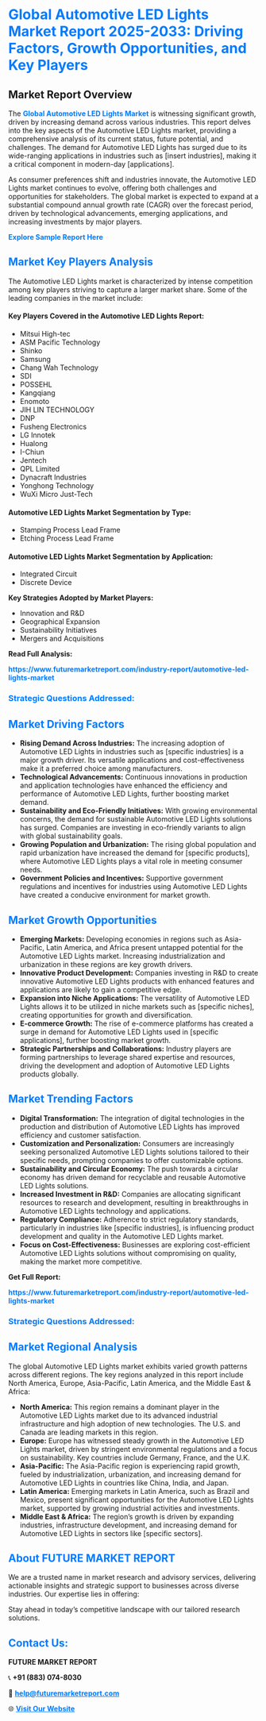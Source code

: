 <h1 style="color: #007BFF;">Global Automotive LED Lights Market Report 2025-2033: Driving Factors, Growth Opportunities, and Key Players</h1>

<section id="overview">
<h2>Market Report Overview</h2>
<p>The <a href="https://www.futuremarketreport.com/industry-report/automotive-led-lights-market" style="color: #007BFF; text-decoration: none;"><strong>Global Automotive LED Lights Market</strong></a> is witnessing significant growth, driven by increasing demand across various industries. This report delves into the key aspects of the Automotive LED Lights market, providing a comprehensive analysis of its current status, future potential, and challenges. The demand for Automotive LED Lights has surged due to its wide-ranging applications in industries such as [insert industries], making it a critical component in modern-day [applications].</p>
<p>As consumer preferences shift and industries innovate, the Automotive LED Lights market continues to evolve, offering both challenges and opportunities for stakeholders. The global market is expected to expand at a substantial compound annual growth rate (CAGR) over the forecast period, driven by technological advancements, emerging applications, and increasing investments by major players.</p>
</section>

<section id="overview">
<p><a href="https://www.futuremarketreport.com/request-sample/reportId=34004" style="color: #007BFF; text-decoration: none;"><strong>Explore Sample Report Here</strong></a></p>
</section>

<section id="key-players">
<h2 style="color: #007BFF;">Market Key Players Analysis</h2>
<p>The Automotive LED Lights market is characterized by intense competition among key players striving to capture a larger market share. Some of the leading companies in the market include:</p>
<h4>Key Players Covered in the Automotive LED Lights Report:</h4>
<ul><li>Mitsui High-tec</li><li>ASM Pacific Technology</li><li>Shinko</li><li>Samsung</li><li>Chang Wah Technology</li><li>SDI</li><li>POSSEHL</li><li>Kangqiang</li><li>Enomoto</li><li>JIH LIN TECHNOLOGY</li><li>DNP</li><li>Fusheng Electronics</li><li>LG Innotek</li><li>Hualong</li><li>I-Chiun</li><li>Jentech</li><li>QPL Limited</li><li>Dynacraft Industries</li><li>Yonghong Technology</li><li>WuXi Micro Just-Tech</li></ul>
<h4>Automotive LED Lights Market Segmentation by Type:</h4>
<ul><li>Stamping Process Lead Frame</li><li>Etching Process Lead Frame</li></ul>

<h4>Automotive LED Lights Market Segmentation by Application:</h4>
<ul><li>Integrated Circuit</li><li>Discrete Device</li></ul>
<p><strong>Key Strategies Adopted by Market Players:</strong></p>
<ul>
<li>Innovation and R&D</li>
<li>Geographical Expansion</li>
<li>Sustainability Initiatives</li>
<li>Mergers and Acquisitions</li>
</ul>
</section>

<section>
<p><strong>Read Full Analysis: </strong></p><a href="https://www.futuremarketreport.com/industry-report/automotive-led-lights-market" style="color: #007BFF; text-decoration: none;"><strong>https://www.futuremarketreport.com/industry-report/automotive-led-lights-market</strong></a>
<h3 style="color: #007BFF;">Strategic Questions Addressed:</h3>
</section>

<section id="driving-factors">
<h2 style="color: #007BFF;">Market Driving Factors</h2>
<ul>
<li><strong>Rising Demand Across Industries:</strong> The increasing adoption of Automotive LED Lights in industries such as [specific industries] is a major growth driver. Its versatile applications and cost-effectiveness make it a preferred choice among manufacturers.</li>
<li><strong>Technological Advancements:</strong> Continuous innovations in production and application technologies have enhanced the efficiency and performance of Automotive LED Lights, further boosting market demand.</li>
<li><strong>Sustainability and Eco-Friendly Initiatives:</strong> With growing environmental concerns, the demand for sustainable Automotive LED Lights solutions has surged. Companies are investing in eco-friendly variants to align with global sustainability goals.</li>
<li><strong>Growing Population and Urbanization:</strong> The rising global population and rapid urbanization have increased the demand for [specific products], where Automotive LED Lights plays a vital role in meeting consumer needs.</li>
<li><strong>Government Policies and Incentives:</strong> Supportive government regulations and incentives for industries using Automotive LED Lights have created a conducive environment for market growth.</li>
</ul>
</section>

<section id="growth-opportunities">
<h2 style="color: #007BFF;">Market Growth Opportunities</h2>
<ul>
<li><strong>Emerging Markets:</strong> Developing economies in regions such as Asia-Pacific, Latin America, and Africa present untapped potential for the Automotive LED Lights market. Increasing industrialization and urbanization in these regions are key growth drivers.</li>
<li><strong>Innovative Product Development:</strong> Companies investing in R&D to create innovative Automotive LED Lights products with enhanced features and applications are likely to gain a competitive edge.</li>
<li><strong>Expansion into Niche Applications:</strong> The versatility of Automotive LED Lights allows it to be utilized in niche markets such as [specific niches], creating opportunities for growth and diversification.</li>
<li><strong>E-commerce Growth:</strong> The rise of e-commerce platforms has created a surge in demand for Automotive LED Lights used in [specific applications], further boosting market growth.</li>
<li><strong>Strategic Partnerships and Collaborations:</strong> Industry players are forming partnerships to leverage shared expertise and resources, driving the development and adoption of Automotive LED Lights products globally.</li>
</ul>
</section>

<section id="trending-factors">
<h2 style="color: #007BFF;">Market Trending Factors</h2>
<ul>
<li><strong>Digital Transformation:</strong> The integration of digital technologies in the production and distribution of Automotive LED Lights has improved efficiency and customer satisfaction.</li>
<li><strong>Customization and Personalization:</strong> Consumers are increasingly seeking personalized Automotive LED Lights solutions tailored to their specific needs, prompting companies to offer customizable options.</li>
<li><strong>Sustainability and Circular Economy:</strong> The push towards a circular economy has driven demand for recyclable and reusable Automotive LED Lights solutions.</li>
<li><strong>Increased Investment in R&D:</strong> Companies are allocating significant resources to research and development, resulting in breakthroughs in Automotive LED Lights technology and applications.</li>
<li><strong>Regulatory Compliance:</strong> Adherence to strict regulatory standards, particularly in industries like [specific industries], is influencing product development and quality in the Automotive LED Lights market.</li>
<li><strong>Focus on Cost-Effectiveness:</strong> Businesses are exploring cost-efficient Automotive LED Lights solutions without compromising on quality, making the market more competitive.</li>
</ul>
</section>

<section>
<p><strong>Get Full Report: </strong></p><a href="https://www.futuremarketreport.com/industry-report/automotive-led-lights-market" style="color: #007BFF; text-decoration: none;"><strong>https://www.futuremarketreport.com/industry-report/automotive-led-lights-market</strong></a>
<h3 style="color: #007BFF;">Strategic Questions Addressed:</h3>
</section>


<section id="regional-analysis">
<h2 style="color: #007BFF;">Market Regional Analysis</h2>
<p>The global Automotive LED Lights market exhibits varied growth patterns across different regions. The key regions analyzed in this report include North America, Europe, Asia-Pacific, Latin America, and the Middle East & Africa:</p>
<ul>
<li><strong>North America:</strong> This region remains a dominant player in the Automotive LED Lights market due to its advanced industrial infrastructure and high adoption of new technologies. The U.S. and Canada are leading markets in this region.</li>
<li><strong>Europe:</strong> Europe has witnessed steady growth in the Automotive LED Lights market, driven by stringent environmental regulations and a focus on sustainability. Key countries include Germany, France, and the U.K.</li>
<li><strong>Asia-Pacific:</strong> The Asia-Pacific region is experiencing rapid growth, fueled by industrialization, urbanization, and increasing demand for Automotive LED Lights in countries like China, India, and Japan.</li>
<li><strong>Latin America:</strong> Emerging markets in Latin America, such as Brazil and Mexico, present significant opportunities for the Automotive LED Lights market, supported by growing industrial activities and investments.</li>
<li><strong>Middle East & Africa:</strong> The region’s growth is driven by expanding industries, infrastructure development, and increasing demand for Automotive LED Lights in sectors like [specific sectors].</li>
</ul>
</section>

<footer>
<h2 style="color: #007BFF;">About FUTURE MARKET REPORT</h2>
<p>We are a trusted name in market research and advisory services, delivering actionable insights and strategic support to businesses across diverse industries. Our expertise lies in offering:</p>

<p>Stay ahead in today’s competitive landscape with our tailored research solutions.</p>

<h2 style="color: #007BFF;">Contact Us:</h2>
<p><strong>FUTURE MARKET REPORT</strong></p>
<p>📞 <strong>+91 (883) 074-8030</strong></p>
<p>📧 <strong><a href="mailto:help@futuremarketreport.com" style="color: #007BFF;">help@futuremarketreport.com</a></strong></p>
<p>🌐 <strong><a href="https://www.futuremarketreport.com/" style="color: #007BFF;">Visit Our Website</a></strong></p>
</footer>